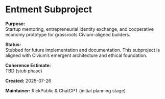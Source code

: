 <!-- Filename: README_entment.md -->
# Entment Subproject

**Purpose:**  
Startup mentoring, entrepreneurial identity exchange, and cooperative economy prototype for grassroots Civium-aligned builders.

**Status:**  
Stubbed for future implementation and documentation. This subproject is aligned with Civium’s emergent architecture and ethical foundation.

**Coherence Estimate:**  
TBD (stub phase)

**Created:** 2025-07-26

**Maintainer:** RickPublic & ChatGPT (initial planning stage)
